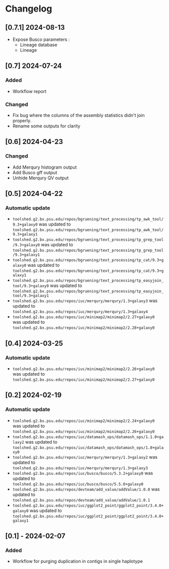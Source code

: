 # Changelog

## [0.7.1] 2024-08-13

- Expose Busco parameters : 
  - Lineage database 
  - Lineage

## [0.7] 2024-07-24

### Added

- Workflow report

### Changed

- Fix bug where the columns of the assembly statistics didn't join properly.
- Rename some outputs for clarity

## [0.6] 2024-04-23

### Changed

- Add Merqury histogram output
- Add Busco gff output
- Unhide Merqury QV output

## [0.5] 2024-04-22

### Automatic update
- `toolshed.g2.bx.psu.edu/repos/bgruening/text_processing/tp_awk_tool/9.3+galaxy0` was updated to `toolshed.g2.bx.psu.edu/repos/bgruening/text_processing/tp_awk_tool/9.3+galaxy1`
- `toolshed.g2.bx.psu.edu/repos/bgruening/text_processing/tp_grep_tool/9.3+galaxy0` was updated to `toolshed.g2.bx.psu.edu/repos/bgruening/text_processing/tp_grep_tool/9.3+galaxy1`
- `toolshed.g2.bx.psu.edu/repos/bgruening/text_processing/tp_cat/9.3+galaxy0` was updated to `toolshed.g2.bx.psu.edu/repos/bgruening/text_processing/tp_cat/9.3+galaxy1`
- `toolshed.g2.bx.psu.edu/repos/bgruening/text_processing/tp_easyjoin_tool/9.3+galaxy0` was updated to `toolshed.g2.bx.psu.edu/repos/bgruening/text_processing/tp_easyjoin_tool/9.3+galaxy1`
- `toolshed.g2.bx.psu.edu/repos/iuc/merqury/merqury/1.3+galaxy3` was updated to `toolshed.g2.bx.psu.edu/repos/iuc/merqury/merqury/1.3+galaxy4`
- `toolshed.g2.bx.psu.edu/repos/iuc/minimap2/minimap2/2.27+galaxy0` was updated to `toolshed.g2.bx.psu.edu/repos/iuc/minimap2/minimap2/2.28+galaxy0`

## [0.4] 2024-03-25

### Automatic update
- `toolshed.g2.bx.psu.edu/repos/iuc/minimap2/minimap2/2.26+galaxy0` was updated to `toolshed.g2.bx.psu.edu/repos/iuc/minimap2/minimap2/2.27+galaxy0`

## [0.2] 2024-02-19

### Automatic update
- `toolshed.g2.bx.psu.edu/repos/iuc/minimap2/minimap2/2.24+galaxy0` was updated to `toolshed.g2.bx.psu.edu/repos/iuc/minimap2/minimap2/2.26+galaxy0`
- `toolshed.g2.bx.psu.edu/repos/iuc/datamash_ops/datamash_ops/1.1.0+galaxy2` was updated to `toolshed.g2.bx.psu.edu/repos/iuc/datamash_ops/datamash_ops/1.8+galaxy0`
- `toolshed.g2.bx.psu.edu/repos/iuc/merqury/merqury/1.3+galaxy2` was updated to `toolshed.g2.bx.psu.edu/repos/iuc/merqury/merqury/1.3+galaxy3`
- `toolshed.g2.bx.psu.edu/repos/iuc/busco/busco/5.3.2+galaxy0` was updated to `toolshed.g2.bx.psu.edu/repos/iuc/busco/busco/5.5.0+galaxy0`
- `toolshed.g2.bx.psu.edu/repos/devteam/add_value/addValue/1.0.0` was updated to `toolshed.g2.bx.psu.edu/repos/devteam/add_value/addValue/1.0.1`
- `toolshed.g2.bx.psu.edu/repos/iuc/ggplot2_point/ggplot2_point/3.4.0+galaxy0` was updated to `toolshed.g2.bx.psu.edu/repos/iuc/ggplot2_point/ggplot2_point/3.4.0+galaxy1`

## [0.1] - 2024-02-07

### Added

- Workflow for purging duplication in contigs in single haplotype
